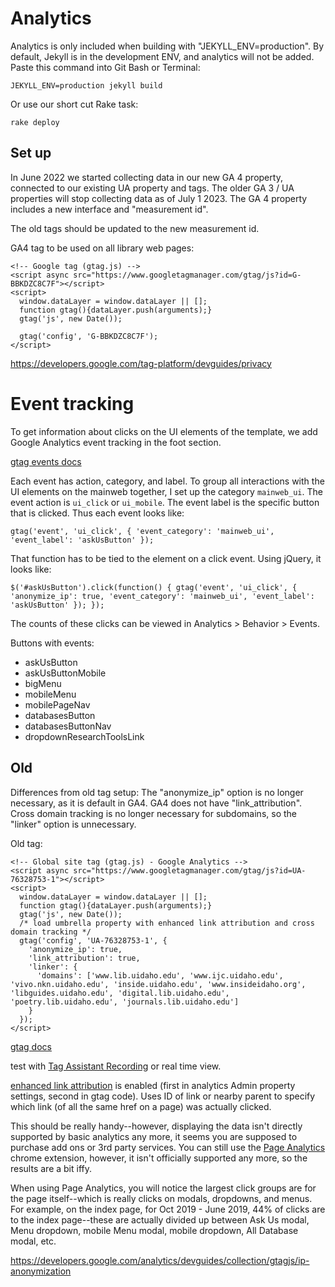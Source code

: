 # Analytics 

Analytics is only included when building with "JEKYLL_ENV=production".
By default, Jekyll is in the development ENV, and analytics will not be added.
Paste this command into Git Bash or Terminal: 

`JEKYLL_ENV=production jekyll build`

Or use our short cut Rake task: 

`rake deploy`

## Set up

In June 2022 we started collecting data in our new GA 4 property, connected to our existing UA property and tags.
The older GA 3 / UA properties will stop collecting data as of July 1 2023.
The GA 4 property includes a new interface and "measurement id". 

The old tags should be updated to the new measurement id. 

GA4 tag to be used on all library web pages:

```
<!-- Google tag (gtag.js) -->
<script async src="https://www.googletagmanager.com/gtag/js?id=G-BBKDZC8C7F"></script>
<script>
  window.dataLayer = window.dataLayer || [];
  function gtag(){dataLayer.push(arguments);}
  gtag('js', new Date());

  gtag('config', 'G-BBKDZC8C7F');
</script>
```

https://developers.google.com/tag-platform/devguides/privacy

# Event tracking

To get information about clicks on the UI elements of the template, we add Google Analytics event tracking in the foot section. 

[gtag events docs](https://developers.google.com/analytics/devguides/collection/gtagjs/events)

Each event has action, category, and label. 
To group all interactions with the UI elements on the mainweb together, I set up the category `mainweb_ui`.
The event action is `ui_click` or `ui_mobile`. 
The event label is the specific button that is clicked. 
Thus each event looks like:

`gtag('event', 'ui_click', { 'event_category': 'mainweb_ui', 'event_label': 'askUsButton' });`

That function has to be tied to the element on a click event. 
Using jQuery, it looks like:

`$('#askUsButton').click(function() { gtag('event', 'ui_click', { 'anonymize_ip': true, 'event_category': 'mainweb_ui', 'event_label': 'askUsButton' }); });`

The counts of these clicks can be viewed in Analytics > Behavior > Events.

Buttons with events:

- askUsButton
- askUsButtonMobile
- bigMenu
- mobileMenu
- mobilePageNav
- databasesButton
- databasesButtonNav
- dropdownResearchToolsLink

## Old

Differences from old tag setup:
The "anonymize_ip" option is no longer necessary, as it is default in GA4.
GA4 does not have "link_attribution". 
Cross domain tracking is no longer necessary for subdomains, so the "linker" option is unnecessary.

Old tag:

```
<!-- Global site tag (gtag.js) - Google Analytics -->
<script async src="https://www.googletagmanager.com/gtag/js?id=UA-76328753-1"></script>
<script>
  window.dataLayer = window.dataLayer || [];
  function gtag(){dataLayer.push(arguments);}
  gtag('js', new Date());
  /* load umbrella property with enhanced link attribution and cross domain tracking */
  gtag('config', 'UA-76328753-1', {
    'anonymize_ip': true,
    'link_attribution': true,
    'linker': {
      'domains': ['www.lib.uidaho.edu', 'www.ijc.uidaho.edu', 'vivo.nkn.uidaho.edu', 'inside.uidaho.edu', 'www.insideidaho.org', 'libguides.uidaho.edu', 'digital.lib.uidaho.edu', 'poetry.lib.uidaho.edu', 'journals.lib.uidaho.edu']
    }
  });
</script>
```

[gtag docs](https://developers.google.com/analytics/devguides/collection/gtagjs/)

test with [Tag Assistant Recording](https://support.google.com/analytics/answer/6277302) or real time view.

[enhanced link attribution](https://developers.google.com/analytics/devguides/collection/gtagjs/enhanced-link-attribution) is enabled (first in analytics Admin property settings, second in gtag code). 
Uses ID of link or nearby parent to specify which link (of all the same href on a page) was actually clicked.

This should be really handy--however, displaying the data isn't directly supported by basic analytics any more, it seems you are supposed to purchase add ons or 3rd party services. 
You can still use the [Page Analytics](https://chrome.google.com/webstore/detail/page-analytics-by-google/fnbdnhhicmebfgdgglcdacdapkcihcoh) chrome extension, however, it isn't officially supported any more, so the results are a bit iffy.

When using Page Analytics, you will notice the largest click groups are for the page itself--which is really clicks on modals, dropdowns, and menus. 
For example, on the index page, for Oct 2019 - June 2019, 44% of clicks are to the index page--these are actually divided up between Ask Us modal, Menu dropdown, mobile Menu modal, mobile dropdown, All Database modal, etc. 

https://developers.google.com/analytics/devguides/collection/gtagjs/ip-anonymization
